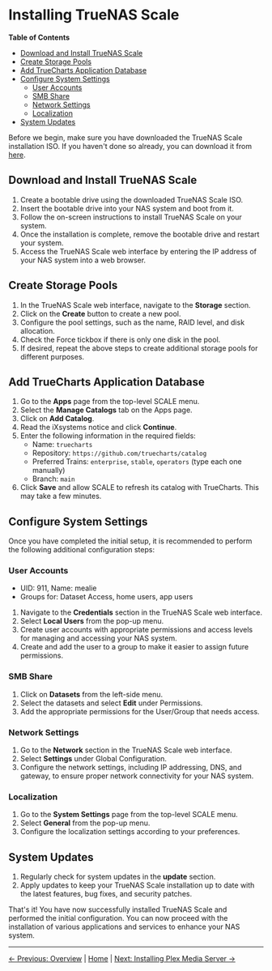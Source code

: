 # Installing TrueNAS Scale

**Table of Contents**
- [Download and Install TrueNAS Scale](#download-and-install-truenas-scale)
- [Create Storage Pools](#create-storage-pools)
- [Add TrueCharts Application Database](#add-truecharts-application-database)
- [Configure System Settings](#configure-system-settings)
  - [User Accounts](#user-accounts)
  - [SMB Share](#smb-share)
  - [Network Settings](#network-settings)
  - [Localization](#localization)
- [System Updates](#system-updates)

Before we begin, make sure you have downloaded the TrueNAS Scale installation ISO. If you haven't done so already, you can download it from [here](https://www.truenas.com/download-truenas-scale/).

## Download and Install TrueNAS Scale

1. Create a bootable drive using the downloaded TrueNAS Scale ISO.
2. Insert the bootable drive into your NAS system and boot from it.
3. Follow the on-screen instructions to install TrueNAS Scale on your system.
4. Once the installation is complete, remove the bootable drive and restart your system.
5. Access the TrueNAS Scale web interface by entering the IP address of your NAS system into a web browser.

## Create Storage Pools

1. In the TrueNAS Scale web interface, navigate to the **Storage** section.
2. Click on the **Create** button to create a new pool.
3. Configure the pool settings, such as the name, RAID level, and disk allocation.
4. Check the Force tickbox if there is only one disk in the pool.
5. If desired, repeat the above steps to create additional storage pools for different purposes.

## Add TrueCharts Application Database

1. Go to the **Apps** page from the top-level SCALE menu.
2. Select the **Manage Catalogs** tab on the Apps page.
3. Click on **Add Catalog**.
4. Read the iXsystems notice and click **Continue**.
5. Enter the following information in the required fields:
   - Name: `truecharts`
   - Repository: `https://github.com/truecharts/catalog`
   - Preferred Trains: `enterprise`, `stable`, `operators` (type each one manually)
   - Branch: `main`
6. Click **Save** and allow SCALE to refresh its catalog with TrueCharts. This may take a few minutes.

## Configure System Settings

Once you have completed the initial setup, it is recommended to perform the following additional configuration steps:

### User Accounts

- UID: 911, Name: mealie
- Groups for: Dataset Access, home users, app users

1. Navigate to the **Credentials** section in the TrueNAS Scale web interface.
2. Select **Local Users** from the pop-up menu.
3. Create user accounts with appropriate permissions and access levels for managing and accessing your NAS system.
4. Create and add the user to a group to make it easier to assign future permissions.

### SMB Share

1. Click on **Datasets** from the left-side menu.
2. Select the datasets and select **Edit** under Permissions.
3. Add the appropriate permissions for the User/Group that needs access.

### Network Settings

1. Go to the **Network** section in the TrueNAS Scale web interface.
2. Select **Settings** under Global Configuration.
3. Configure the network settings, including IP addressing, DNS, and gateway, to ensure proper network connectivity for your NAS system.

### Localization

1. Go to the **System Settings** page from the top-level SCALE menu.
2. Select **General** from the pop-up menu.
3. Configure the localization settings according to your preferences.

## System Updates

1. Regularly check for system updates in the **update** section.
2. Apply updates to keep your TrueNAS Scale installation up to date with the latest features, bug fixes, and security patches.

That's it! You have now successfully installed TrueNAS Scale and performed the initial configuration. You can now proceed with the installation of various applications and services to enhance your NAS system.

---

[&larr; Previous: Overview](README.md) | [Home](README.md) | [Next: Installing Plex Media Server &rarr;](Installing%20Plex%20Media%20Server.md)
